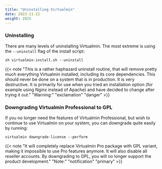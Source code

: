 ```yaml
---
title: "Uninstalling Virtualmin"
date: 2023-11-22
weight: 2025
---
```


### Uninstalling
There are many levels of uninstalling Virtualmin. The most extreme is using the `--uninstall` flag of the install script:

```text
sh virtualmin-install.sh --uninstall
```
{{< note "This is a rather haphazard uninstall routine, that will remove pretty much everything Virtualmin installed, including its core dependencies. This should never be done on a system that is in production. It is very destructive. It is primarily for use when you tried an installation option (for example using Nginx instead of Apache) and have decided to change after trying it out." "Warning:" "exclamation" "danger" >}}

### Downgrading Virtualmin Professional to GPL

If you no longer need the features of Virtualmin Professional, but wish to continue to use Virtualmin on your system, you can downgrade quite easily by running:

```text
virtualmin downgrade-license --perform
```
{{< note "It will completely replace Virtualmin Pro package with GPL variant, making it impossible to use Pro features anymore. It will also disable all reseller accounts. By downgrading to GPL, you will no longer support the product development." "Note:" "notification" "primary" >}}

